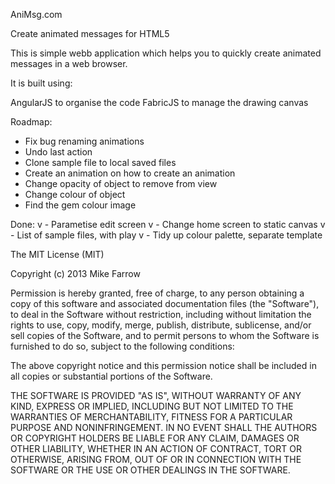 AniMsg.com

Create animated messages for HTML5

This is simple webb application which helps you to quickly create animated messages in a web browser.

It is built using: 

AngularJS to organise the code
FabricJS to manage the drawing canvas 

Roadmap:
- Fix bug renaming animations
- Undo last action
- Clone sample file to local saved files
- Create an animation on how to create an animation
- Change opacity of object to remove from view
- Change colour of object
- Find the gem colour image

Done:
v - Parametise edit screen
v - Change home screen to static canvas
v - List of sample files, with play
v - Tidy up colour palette, separate template


The MIT License (MIT)

Copyright (c) 2013 Mike Farrow

Permission is hereby granted, free of charge, to any person obtaining a copy of this software and associated documentation files (the "Software"), to deal in the Software without restriction, including without limitation the rights to use, copy, modify, merge, publish, distribute, sublicense, and/or sell copies of the Software, and to permit persons to whom the Software is furnished to do so, subject to the following conditions:

The above copyright notice and this permission notice shall be included in all copies or substantial portions of the Software.

THE SOFTWARE IS PROVIDED "AS IS", WITHOUT WARRANTY OF ANY KIND, EXPRESS OR IMPLIED, INCLUDING BUT NOT LIMITED TO THE WARRANTIES OF MERCHANTABILITY, FITNESS FOR A PARTICULAR PURPOSE AND NONINFRINGEMENT. IN NO EVENT SHALL THE AUTHORS OR COPYRIGHT HOLDERS BE LIABLE FOR ANY CLAIM, DAMAGES OR OTHER LIABILITY, WHETHER IN AN ACTION OF CONTRACT, TORT OR OTHERWISE, ARISING FROM, OUT OF OR IN CONNECTION WITH THE SOFTWARE OR THE USE OR OTHER DEALINGS IN THE SOFTWARE.

